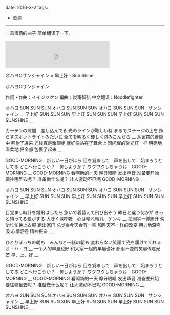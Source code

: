 
date: 2016-3-2
tags: 
- 歌词 
---

一首很萌的曲子 简单翻译了一下.
<iframe frameborder="no" border="0" marginwidth="0" marginheight="0" width=330 height=86 src="http://music.163.com/outchain/player?type=2&id=35253304&auto=0&height=66"></iframe>

<!--more-->

オハヨ○サンシャイン = 早上好・Sun Shine


オハヨ○サンシャイン

作詞・作曲：イイジマケン
編曲：炭竃智弘
中文翻译：Noodlefighter

オハヨ SUN SUN SUN
オハヨ SUN SUN SUN
オハヨ SUN SUN SUN　サンシャイン
__
早上好 SUN SUN SUN
早上好 SUN SUN SUN
早上好 SUN SUN SUN SUNSHINE
__

カーテンの隙間　差し込んでる
光のラインが眩しいね
まるでステージの上を
照らすスポットライトみたいに
全てを明るく優しく包みこんだら
__
从窗帘的缝隙中 照射了进来
光线真是耀眼呢
就好像站在了舞台上
同闪耀的聚光灯一样
明亮地 温柔地 把全部 包裹了起来
__

GOOD-MORNING　新しい一日がほら
目を覚まして　声を出して　始まろうとしてる
どこへ行こうか？　何しようか？
ワクワクしちゃうね　GOOD-MORNING
__
GOOD-MORNING 看啊新的一天
睁开眼睛 发出声音 准备要开始
要往哪里去呢？ 准备做什么呢？
让人激动不已呢 GOOD-MORNING
__

オハヨ SUN SUN SUN
オハヨ SUN SUN SUN
オハヨ SUN SUN SUN　サンシャイン
__
早上好 SUN SUN SUN
早上好 SUN SUN SUN
早上好 SUN SUN SUN SUNSHINE
__

目覚まし時計を蹴飛ばしたら
急いで着替えて飛び出そう
昨日と違う何かが
きっと待ってる気がする
大きく深呼吸　心は晴れ晴れ　ゲンキ
__
把闹钟一脚踢开
匆匆忙忙换上衣服 跑出家门
总觉得今天会有一些
和昨天不一样的改变
用力地深呼吸 心情舒畅 精神振奋
__

ひとりぼっちの朝も　みんなと一緒の朝も
変わらない笑顔で光を届けてくれる
オ・ハ・ヨ
__
一个人的早晨也好 和大家一起的早晨也好
都用不变的笑容传递光芒
早、上、好
__

GOOD-MORNING　新しい一日がほら
目を覚まして　声を出して　始まろうとしてる
どこへ行こうか？　何しようか？
ワクワクしちゃうね　GOOD-MORNING
__
GOOD-MORNING 看啊新的一天
睁开眼睛 发出声音 准备要开始
要往哪里去呢？ 准备做什么呢？
让人激动不已呢 GOOD-MORNING
__

オハヨ SUN SUN SUN
オハヨ SUN SUN SUN
オハヨ SUN SUN SUN　サンシャイン
__
早上好 SUN SUN SUN
早上好 SUN SUN SUN
早上好 SUN SUN SUN SUNSHINE
__

